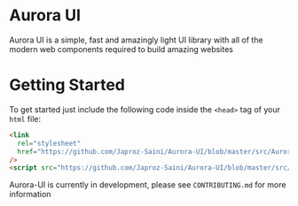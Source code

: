 # Aurora UI

Aurora UI is a simple, fast and amazingly light UI library with all of the modern web components required to build amazing websites

# Getting Started

To get started just include the following code inside the `<head>` tag of your `html` file:

```html
<link
  rel="stylesheet"
  href="https://github.com/Japroz-Saini/Aurora-UI/blob/master/src/Aurora.css"
/>
<script src="https://github.com/Japroz-Saini/Aurora-UI/blob/master/src/Aurora.js"></script>
```

Aurora-UI is currently in development, please see ```CONTRIBUTING.md``` for more information
